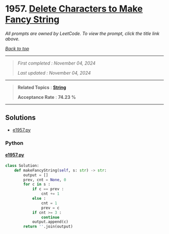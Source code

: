 # 1957. [Delete Characters to Make Fancy String](<https://leetcode.com/problems/delete-characters-to-make-fancy-string>)

*All prompts are owned by LeetCode. To view the prompt, click the title link above.*

*[Back to top](<../README.md>)*

------

> *First completed : November 04, 2024*
>
> *Last updated : November 04, 2024*

------

> **Related Topics** : **[String](<by_topic/String.md>)**
>
> **Acceptance Rate** : **74.23 %**

------

## Solutions

- [e1957.py](<../my-submissions/e1957.py>)
### Python
#### [e1957.py](<../my-submissions/e1957.py>)
```Python
class Solution:
    def makeFancyString(self, s: str) -> str:
        output = []
        prev, cnt = None, 0
        for c in s :
            if c == prev :
                cnt += 1
            else :
                cnt = 1
                prev = c
            if cnt >= 3 :
                continue
            output.append(c)
        return ''.join(output)

```

